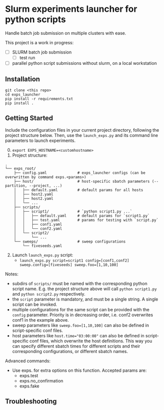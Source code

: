 # Slurm experiments launcher for python scripts
Handle batch job submission on multiple clusters with ease.

This project is a work in progress:
- [ ] SLURM batch job submission
  - [ ] test run
- [ ] parallel python script submissions without slurm, on a local workstation

## Installation
```
git clone <this repo>
cd exps_launcher
pip install -r requirements.txt
pip install .
```

## Getting Started
Include the configuration files in your current project directory, following the project structure below.
Then, use the `launch_exps.py` and its command line parameters to launch experiments.

0. `export EXPS_HOSTNAME=<customhostname>`
1. Project structure:
```
.
└── exps_root/
    ├── config.yaml              # exps_launcher configs (can be overwritten by command exps.<params>)
    ├── host/					 # host-specific sbatch parameters (--partition, --project, ...)
    │   ├── default.yaml         # default params for all hosts
    │   ├── host2.yaml
    │   ├── host2.yaml
    │   └── ...
    ├── scripts/
    │   ├── script1/			 # `python script1.py ...`
    │   │   ├── default.yaml     # default params for `script1.py`
    │   │   ├── test.yaml        # params for testing with `script.py`
    │   │   ├── conf1.yaml
    │   │   └── conf2.yaml
    │   └── script2/
    │       └── ...
    └── sweeps/                  # sweep configurations
        └── fiveseeds.yaml
```
2. Launch `launch_exps.py` script:
	- `launch_exps.py script=script1 config=[conf1,conf2] sweep.config=[fiveseeds] sweep.foo=[1,10,100]`

Notes:
- subdirs of `scripts/` must be named with the corresponding python script name. E.g. the project structure above will call `python script1.py` and `python script2.py` respectively.
- the `script` parameter is mandatory, and must be a single string. A single script can be invoked.
- multiple configurations for the same script can be provided with the `config` parameter. Priority is in decreasing order, i.e. conf2 overwrites conf1 in the example above.
- sweep parameters like `sweep.foo=[1,10,100]` can also be defined in script-specific conf files.
- host parameters like `host.time="03:00:00"` can also be defined in script-specific conf files, which overwrite the host definitions. This way you can specify different sbatch times for different scripts and their corresponding configurations, or different sbatch names.

Advanced commands:
- Use exps.<param> for extra options on this function. Accepted params are:
  - exps.test
  - exps.no_confirmation
  - exps.fake


## Troubleshooting



